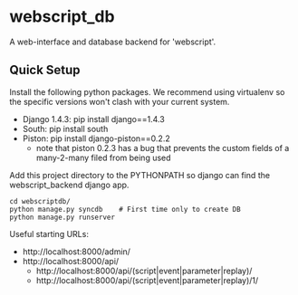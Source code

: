webscript_db
============

A web-interface and database backend for 'webscript'.

Quick Setup
-----------------

Install the following python packages. We recommend using virtualenv so
the specific versions won't clash with your current system.

* Django 1.4.3: pip install django==1.4.3
* South: pip install south
* Piston: pip install django-piston==0.2.2
  * note that piston 0.2.3 has a bug that prevents the custom fields of a many-2-many filed from being used

Add this project directory to the PYTHONPATH so django can find the
webscript_backend django app.

    cd webscriptdb/
    python manage.py syncdb    # First time only to create DB
    python manage.py runserver 
  
Useful starting URLs:
* http://localhost:8000/admin/
* http://localhost:8000/api/
  * http://localhost:8000/api/(script|event|parameter|replay)/
  * http://localhost:8000/api/(script|event|parameter|replay)/1/
